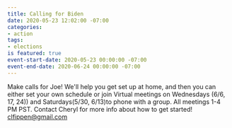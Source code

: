 ```yaml
---
title: Calling for Biden
date: 2020-05-23 12:02:00 -07:00
categories:
- action
tags:
- elections
is featured: true
event-start-date: 2020-05-23 00:00:00 -07:00
event-end-date: 2020-06-24 00:00:00 -07:00
---
```


Make calls for Joe!  We'll help you get set up at home, and then you can either set your own schedule or join Virtual meetings on Wednesdays (6/6, 17, 24)) and Saturdays(5/30, 6/13)to phone with a group.  All meetings 1-4 PM PST. Contact Cheryl for more info about how to get started!  clfippen@gmail.com
